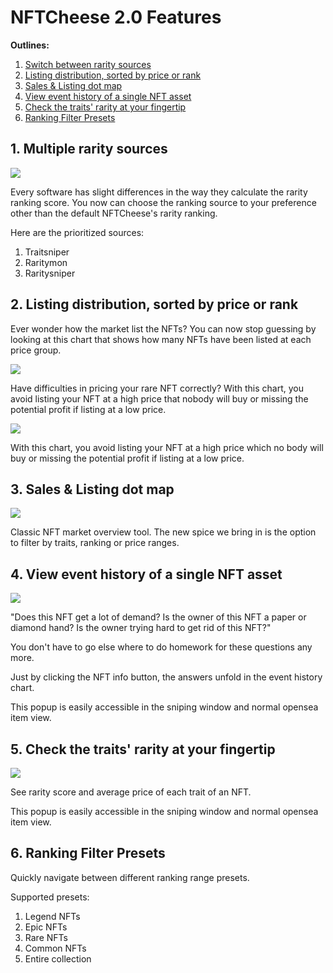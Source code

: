 # NFTCheese 2.0 Features

**Outlines:**

1. [Switch between rarity sources](nftcheese-2.0-features.md#1.-switch-between-rarity-sources)
2. [Listing distribution, sorted by price or rank](nftcheese-2.0-features.md#2.-listing-distribution-sorted-by-price-or-rank)
3. [Sales & Listing dot map](nftcheese-2.0-features.md#3.-sales-and-listing-dot-map)
4. [View event history of a single NFT asset](nftcheese-2.0-features.md#4.-view-event-history-of-a-single-nft-asset)
5. [Check the traits' rarity at your fingertip](nftcheese-2.0-features.md#5.-check-the-traits-rarity-at-your-fingertip)
6. [Ranking Filter Presets](nftcheese-2.0-features.md#6.-ranking-filter-presets)

## 1. **Multiple rarity sources**

![](<../.gitbook/assets/Frame 4790.png>)

Every software has slight differences in the way they calculate the rarity ranking score. You now can choose the ranking source to your preference other than the default NFTCheese's rarity ranking.

Here are the prioritized sources:

1. Traitsniper
2. Raritymon
3. Raritysniper

## 2. Listing distribution, sorted by price or rank

Ever wonder how the market list the NFTs? You can now stop guessing by looking at this chart that shows how many NFTs have been listed at each price group.

![](<../.gitbook/assets/CleanShot 2022-04-16 at 15.49.10.jpg>)

Have difficulties in pricing your rare NFT correctly? With this chart, you avoid listing your NFT at a high price that nobody will buy or missing the potential profit if listing at a low price.

![](<../.gitbook/assets/CleanShot 2022-04-16 at 15.55.55.jpg>)

With this chart, you avoid listing your NFT at a high price which no body will buy or missing the potential profit if listing at a low price.

## 3. Sales & Listing dot map

![](<../.gitbook/assets/CleanShot 2022-04-16 at 15.59.27.jpg>)

Classic NFT market overview tool. The new spice we bring in is the option to filter by traits, ranking or price ranges.

## 4. View event history of a single NFT asset

![](<../.gitbook/assets/Frame 4782.png>)

"Does this NFT get a lot of demand? Is the owner of this NFT a paper or diamond hand? Is the owner trying hard to get rid of this NFT?"

You don't have to go else where to do homework for these questions any more.

Just by clicking the NFT info button, the answers unfold in the event history chart.

This popup is easily accessible in the sniping window and normal opensea item view.

## 5. Check the traits' rarity at your fingertip

![](<../.gitbook/assets/Frame 4783.png>)

See rarity score and average price of each trait of an NFT.&#x20;

This popup is easily accessible in the sniping window and normal opensea item view.

## 6. Ranking Filter Presets

Quickly navigate between different ranking range presets.

Supported presets:

1. Legend NFTs
2. Epic NFTs
3. Rare NFTs
4. Common NFTs
5. Entire collection
